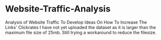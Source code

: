 # Website-Traffic-Analysis
Analysis of Website Traffic To Develop Ideas On How To Increase The Links' Clickrates
I have not yet uploaded the dataset as it is larger than the maximum file size of 25mb. Still trying a workaround to reduce the filesize.
